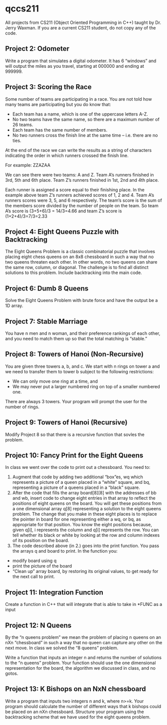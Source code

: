 # qccs211
All projects from CS211 (Object Oriented Programming in C++) taught by Dr. Jerry Waxman. If you are a current CS211 student, do not copy any of the code.

## Project 2: Odometer
Write a program that simulates a digital odometer. It has 6 “windows” and will output the miles as you travel, starting at 000000 and ending at 999999.

## Project 3: Scoring the Race
Some number of teams are participating in a race. You are not told how many teams are participating but you do know that:

- Each team has a name, which is one of the uppercase letters A-Z.
- No two teams have the same name, so there are a maximum number of 26 teams.
- Each team has the same number of members.
- No two runners cross the finish line at the same time – i.e. there are no ties.

At the end of the race we can write the results as a string of characters indicating the order in which runners crossed the finish line.

For example: ZZAZAA

We can see there were two teams: A and Z. Team A’s runners finished in 3rd, 5th and 6th place. Team Z’s runners finished in 1st, 2nd and 4th place.

Each runner is assigned a score equal to their finishing place. In the example above team Z’s runners achieved scores of 1, 2 and 4. Team A’s runners scores were 3, 5, and 6 respectively. The team’s score is the sum of the members score divided by the number of people on the team. So team A’s score is (3+5+6)/3 = 14/3=4.66 and team Z’s score is (1+2+4)/3=7/3=2.33

## Project 4: Eight Queens Puzzle with Backtracking
The Eight Queens Problem is a classic combinatorial puzzle that involves placing eight chess queens on an 8x8 chessboard in such a way that no two queens threaten each other. In other words, no two queens can share the same row, column, or diagonal. The challenge is to find all distinct solutions to this problem. Include backtracking into the main code.

## Project 6: Dumb 8 Queens 
Solve the Eight Queens Problem with brute force and have the output be a 1D array.

## Project 7: Stable Marriage
You have n men and n woman, and their preference rankings of each other, and you need to match them up so that the total matching is “stable.”

## Project 8: Towers of Hanoi (Non-Recursive)
You are given three towers a, b, and c. We start with n rings on tower a and we need to transfer them to tower b subject to the following restrictions:

- We can only move one ring at a time, and
- We may never put a larger numbered ring on top of a smaller numbered one.
  
There are always 3 towers. Your program will prompt the user for the number of rings.

## Project 9: Towers of Hanoi (Recursive)
Modify Project 8 so that there is a recursive function that sovles the problem.

## Project 10: Fancy Print for the Eight Queens
In class we went over the code to print out a chessboard. You need to:
1. Augment that code by adding two additional “box”es, wq which represents a picture of a queen placed in a “white” square, and bq, representing a picture of a queens placed in a “black” square.
2. After the code that fills the array board[8][8] with the addresses of bb and wb, insert code to change eight entries in that array to reflect the positions of eight queens on the board. You will get these positions from a one dimensional array q[8] representing a solution to the eight queens problem. The change that you make in these eight places is to replace the pointer in board for one representing either a wq, or bq, as appropriate for that position. You know the eight positions because, given q[i], i represents the column and q[i] represents the row. You can tell whether its black or white by looking at the row and column indexes of its position on the board.
3. The code described above (in 2.) goes into the print function. You pass the arrays q and
board to print. In the function you:
- modify board using q
- print the picture of the board
- “Clean up” array board, by restoring its original values, to get ready for the next call to
print.

## Project 11: Integration Function
Create a function in C++ that will integrate that is able to take in *FUNC as a input

## Project 12: N Queens
By the “n queens problem” we mean the problem of placing n queens on an nXn “chessboard” in such a way that no queen can capture any other on the next move. In class we solved the “8 queens” problem.

Write a function that inputs an integer n and returns the number of solutions to the “n queens” problem. Your function should use the one dimensional representation for the board, the algorithm we discussed in class, and no gotos.

## Project 13: K Bishops on an NxN chessboard
Write a program that inputs two integers n and k, where n>=k. Your program should calculate the number of different ways that k bishops could be placed on an nXn chessboard. Structure your program using the backtracking scheme that we have used for the eight queens problem.
